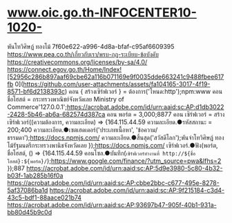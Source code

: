 # www.oic.go.th-INFOCENTER10-1020-
พันโทวิศิษฎ์ ทองโม้
7f60e622-a996-4d8a-bfaf-c95af6609395
https://www.pea.co.th/เกี่ยวกับเรา/พรบ-กฎ-ระเบียบ-ข้อบังคับ
https://creativecommons.org/licenses/by-sa/4.0/
https://connect.egov.go.th/Home/Index![52956c286b897aaf69cbe62a116b071169e9f0035dde663241c9488fbee617fb 0](https://github.com/user-attachments/assets/fa104165-3017-4f19-8571-bf6d2138393c)
คอน { สร้างเซิร์ฟเวอร์ } = ต้องการ('โหนด:http');npm:www
คอน ชื่อโฮสต์ = กระทรวงพาณิชย์จังหวัดเลย
Ministry of Commerce'127.0.0.1';https://acrobat.adobe.com/id/urn:aaid:sc:AP:d1db3022-2428-5b46-ab6a-682574d387ca
คอน พอร์ต = 3,000;8877
คอน เซิร์ฟเวอร์ = สร้างเซิร์ฟเวอร์((ความต้องการ, ความละเอียด) => {164.115.44.59
  ความละเอียด.●รหัสสถานะ = 200;400
  ความละเอียด.●เซตเฮดเดอร์('ประเภทเนื้อหา', 'ข้อความ/ธรรมดา');https://docs.npmjs.com/
  ความละเอียด.●สิ้นสุด('สวัสดีโลก');พันจ่าโทวิศิษฎ์ ทองโม้รัฐมนตรีกระทรวงพานิชจังหวัดเลย
});https://docs.npmjs.com/
เซิร์ฟเวอร์.●ฟัง(พอร์ต, ชื่อโฮสต์, () => {164.115.44.59
  คอนโซล.●บันทึก(`เซิร์ฟเวอร์ทํางานที่ http://${ชื่อโฮสต์}:${พอร์ต}/`);https://www.google.com/finance/?utm_source=pwa&lfhs=2
});887
https://acrobat.adobe.com/id/urn:aaid:sc:AP:5d9e3980-5c80-4b32-b03f-1ab285b16f0a
https://acrobat.adobe.com/id/urn:aaid:sc:AP:cbbe2bbc-c677-495e-8278-5af37086ba1d
https://acrobat.adobe.com/id/urn:aaid:sc:AP:9f215184-c3d4-43c5-bdf1-88aace021b74
https://acrobat.adobe.com/id/urn:aaid:sc:AP:93697b47-905f-40b1-931a-bb80d45b9c0d
